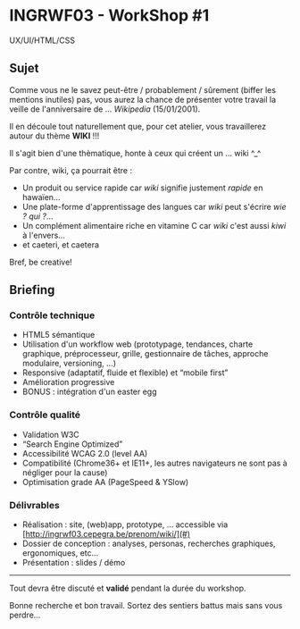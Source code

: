 # INGRWF03 - WorkShop #1

UX/UI/HTML/CSS

## Sujet

Comme vous ne le savez peut-être / probablement / sûrement (biffer les mentions inutiles) pas, vous aurez la chance de présenter votre travail la veille de l'anniversaire de … _Wikipedia_ (15/01/2001).

Il en découle tout naturellement que, pour cet atelier, vous travaillerez autour du thème __WIKI__ !!!

Il s'agit bien d'une thèmatique, honte à ceux qui créent un … wiki ^_^

Par contre, wiki, ça pourrait être :

+ Un produit ou service rapide car _wiki_ signifie justement _rapide_ en hawaïen…
+ Une plate-forme d'apprentissage des langues car _wiki_ peut s'écrire _wie ? qui ?_…
+ Un complément alimentaire riche en vitamine C car _wiki_ c'est aussi _kiwi_ à l'envers…
+ et caeteri, et caetera

Bref, be creative!

## Briefing

### Contrôle technique

+ HTML5 sémantique
+ Utilisation d'un workflow web (prototypage, tendances, charte graphique, préprocesseur, grille, gestionnaire de tâches, approche modulaire, versioning, …)
+ Responsive (adaptatif, fluide et flexible) et “mobile first”
+ Amélioration progressive
+ BONUS : intégration d'un easter egg

### Contrôle qualité

+ Validation W3C
+ “Search Engine Optimized”
+ Accessibilité WCAG 2.0 (level AA)
+ Compatibilité (Chrome36+ et IE11+, les autres navigateurs ne sont pas à négliger pour la cause)
+ Optimisation grade AA (PageSpeed & YSlow)

### Délivrables

+ Réalisation : site, (web)app, prototype, … accessible via [http://ingrwf03.cepegra.be/prenom/wiki/](#)
+ Dossier de conception : analyses, personas, recherches graphiques, ergonomiques, etc…
+ Présentation : slides / démo 

---

Tout devra être discuté et __validé__ pendant la durée du workshop.

Bonne recherche et bon travail. 
Sortez des sentiers battus mais sans vous perdre...
